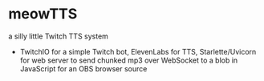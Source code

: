 # meowTTS

a silly little Twitch TTS system

- TwitchIO for a simple Twitch bot, ElevenLabs for TTS, Starlette/Uvicorn for web server to send chunked mp3 over WebSocket to a blob in JavaScript for an OBS browser source
